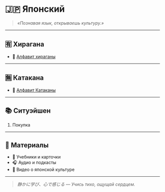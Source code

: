 # 🇯🇵 Японский

> _«Познавая язык, открываешь культуру.»_  

---

## 🈶 Хирагана  
- 🌸 [Алфавит хираганы](https://github.com/Makashima-desu-ka/japan_day_everyday/blob/main/hiragana.md)  

---

## 🈚 Катакана   
- 🎌 [Алфавит Катаканы](https://github.com/Makashima-desu-ka/japan_day_everyday/blob/main/katakana.md)  

---

## 📚 Ситуэйшен  

1. Покупка  

---

## 🎴 Материалы  
- 📖 Учебники и карточки  
- 🎧 Аудио и подкасты  
- 🎥 Видео о японской культуре  

---

> _静かに学び、心で感じる — Учись тихо, ощущай сердцем._

